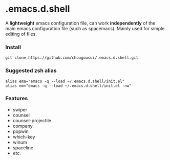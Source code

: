 # .emacs.d.shell

A **lightweight** emacs configuration file,
can work **independently** of the main emacs configuration file (such as spacemacs).
Mainly used for simple editing of files.

### Install

```shell
git clone https://github.com/chougousui/.emacs.d.shell.git
```

### Suggested zsh alias

```
alias ema="emacs -q --load ~/.emacs.d.shell/init.el"
alias em="emacs -q --load ~/.emacs.d.shell/init.el -nw"
```

### Features

- swiper
- counsel
- counsel-projectile
- company
- popwin
- which-key
- winum
- spaceline
- etc.